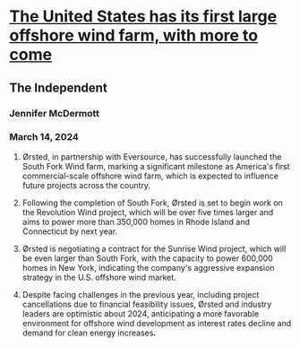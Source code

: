 # [The United States has its first large offshore wind farm, with more to come](https://advance.lexis.com/api/document?collection=news&id=urn:contentItem:6BJD-TDM1-JBNF-W28H-00000-00&context=1519360)
## The Independent
### Jennifer McDermott
### March 14, 2024

1. Ørsted, in partnership with Eversource, has successfully launched the South Fork Wind farm, marking a significant milestone as America's first commercial-scale offshore wind farm, which is expected to influence future projects across the country.

2. Following the completion of South Fork, Ørsted is set to begin work on the Revolution Wind project, which will be over five times larger and aims to power more than 350,000 homes in Rhode Island and Connecticut by next year.

3. Ørsted is negotiating a contract for the Sunrise Wind project, which will be even larger than South Fork, with the capacity to power 600,000 homes in New York, indicating the company's aggressive expansion strategy in the U.S. offshore wind market.

4. Despite facing challenges in the previous year, including project cancellations due to financial feasibility issues, Ørsted and industry leaders are optimistic about 2024, anticipating a more favorable environment for offshore wind development as interest rates decline and demand for clean energy increases.